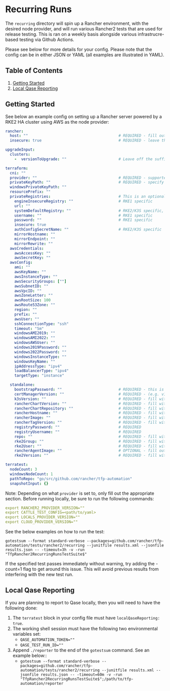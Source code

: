 # Recurring Runs

The `recurring` directory will spin up a Rancher environment, with the desired node provider, and will run various Rancher2 tests that are used for release testing. This is ran on a weekly basis alongside various infrastrucre-based testing via Github Actions.

Please see below for more details for your config. Please note that the config can be in either JSON or YAML (all examples are illustrated in YAML).

## Table of Contents
1. [Getting Started](#Getting-Started)
2. [Local Qase Reporting](#Local-Qase-Reporting)

## Getting Started

See below an example config on setting up a Rancher server powered by a RKE2 HA cluster using AWS as the node provider:

```yaml
rancher:
  host: ""                                        # REQUIRED - fill out with the expected Rancher server URL
  insecure: true                                  # REQUIRED - leave this as true

upgradeInput:
  clusters:
    -  versionToUpgrade: ""                       # Leave off the suffix; the test will add it for K3s and RKE2

terraform:
  cni: ""
  provider: ""                                    # REQUIRED - supported values are aws | linode | harvester | vsphere
  privateKeyPath: ""                              # REQUIRED - specify private key that will be used to access created instances
  windowsPrivateKeyPath: ""
  resourcePrefix: ""
  privateRegistries:                              # This is an optional block. You must already have a private registry stood up
    engineInsecureRegistry: ""                    # RKE1 specific
    url: ""
    systemDefaultRegistry: ""                     # RKE2/K3S specific, can be left blank
    username: ""                                  # RKE1 specific
    password: ""                                  # RKE1 specific
    insecure: true
    authConfigSecretName: ""                      # RKE2/K3S specific
    mirrorHostname: ""
    mirrorEndpoint: ""
    mirrorRewrite: ""
  awsCredentials:
    awsAccessKey: ""
    awsSecretKey: ""
  awsConfig:
    ami: ""
    awsKeyName: ""
    awsInstanceType: ""
    awsSecurityGroups: [""]
    awsSubnetID: ""
    awsVpcID: ""
    awsZoneLetter: ""
    awsRootSize: 100
    awsRoute53Zone: ""
    region: ""
    prefix: ""
    awsUser: ""
    sshConnectionType: "ssh"
    timeout: "5m"
    windowsAMI2019: ""
    windowsAMI2022: ""
    windowsAWSUser: ""
    windows2019Password: ""
    windows2022Password: ""
    windowsInstanceType: ""
    windowsKeyName: ""
    ipAddressType: "ipv4"
    loadBalancerType: "ipv4"
    targetType: "instance"

  standalone:
    bootstrapPassword: ""                         # REQUIRED - this is the same as the adminPassword above, make sure they match
    certManagerVersion: ""                        # REQUIRED - (e.g. v1.15.3)
    k3sVersion: ""                                # REQUIRED - fill with desired K3s k8s value (make sure it's not the highest version)
    rancherChartVersion: ""                       # REQUIRED - fill with desired value
    rancherChartRepository: ""                    # REQUIRED - fill with desired value. Must end with a trailing /
    rancherHostname: ""                           # REQUIRED - fill with desired value
    rancherImage: ""                              # REQUIRED - fill with desired value
    rancherTagVersion: ""                         # REQUIRED - fill with desired value
    registryPassword: ""                          # REQUIRED
    registryUsername: ""                          # REQUIRED
    repo: ""                                      # REQUIRED - fill with desired value
    rke2Group: ""                                 # REQUIRED - fill with group of the instance created
    rke2User: ""                                  # REQUIRED - fill with username of the instance created
    rancherAgentImage: ""                         # OPTIONAL - fill out only if you are using staging registry
    rke2Version: ""                               # REQUIRED - fill with desired RKE2 k8s value (make sure it's not the highest version)

terratest:
  nodeCount: 3
  windowsNodeCount: 1
  pathToRepo: "go/src/github.com/rancher/tfp-automation"
  snapshotInput: {}
```

Note: Depending on what `provider` is set to, only fill out the appropriate section. Before running locally, be sure to run the following commands:

```yaml
export RANCHER2_PROVIDER_VERSION=""
export CATTLE_TEST_CONFIG=<path/to/yaml>
export LOCALS_PROVIDER_VERSION=""
export CLOUD_PROVIDER_VERSION=""
```

See the below examples on how to run the test:

`gotestsum --format standard-verbose --packages=github.com/rancher/tfp-automation/tests/rancher2/recurring --junitfile results.xml --jsonfile results.json -- -timeout=3h -v -run "TfpRancher2RecurringRunsTestSuite$"`

If the specified test passes immediately without warning, try adding the -count=1 flag to get around this issue. This will avoid previous results from interfering with the new test run.

## Local Qase Reporting
If you are planning to report to Qase locally, then you will need to have the following done:
1. The `terratest` block in your config file must have `localQaseReporting: true`.
2. The working shell session must have the following two environmental variables set:
     - `QASE_AUTOMATION_TOKEN=""`
     - `QASE_TEST_RUN_ID=""`
3. Append `./reporter` to the end of the `gotestsum` command. See an example below::
     - `gotestsum --format standard-verbose --packages=github.com/rancher/tfp-automation/tests/rancher2/recurring --junitfile results.xml --jsonfile results.json -- -timeout=60m -v -run "TfpRancher2RecurringRunsTestSuite$";/path/to/tfp-automation/reporter`